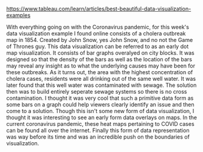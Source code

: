 https://www.tableau.com/learn/articles/best-beautiful-data-visualization-examples

With everything going on with the Coronavirus pandemic, for this week's data visualization example I found online consists of a cholera outbreak map in 1854. Created by John Snow, yes John Snow, and no not the Game of Thrones guy. This data visualization can be referred to as an early dot map visualization. It consists of bar graphs overalyed on city blocks. It was designed so that the density of the bars as well as the location of the bars may reveal any insight as to what the underlying causes may have been for these outbreaks. As it turns out, the area with the highest concentration of cholera cases, residents were all drinking out of the same well water. It was later found that this well water was contaminated with sewage. The solution then was to build entirely seperate sewage systems so there is no cross contamination. I thought it was very cool that such a primitive data form as some bars on a graph could help viewers clearly identify an issue and then come to a solution. Though this isn't some new form of data visualization, I thought it was interesting to see an early form data overlays on maps. In the current coronavirus pandemic, these heat maps pertaining to COVID cases can be found all over the internet. Finally this form of data representation was way before its time and was an incredible push on the boundaries of visualization. 